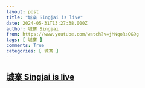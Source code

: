 ```yaml
---
layout: post
title: "城寨 Singjai is live"
date: 2024-05-31T13:27:38.000Z
author: 城寨 Singjai
from: https://www.youtube.com/watch?v=jMNqoRsQG9g
tags: [ 城寨 ]
comments: True
categories: [ 城寨 ]
---
```

<!--1717162058000-->
[城寨 Singjai is live](https://www.youtube.com/watch?v=jMNqoRsQG9g)
------

<div>

</div>
